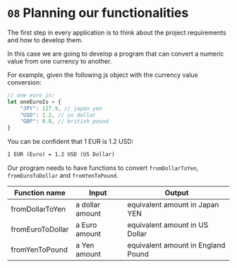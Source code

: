 # `08` Planning our functionalities

The first step in every application is to think about the project requirements and how to develop them.

In this case we are going to develop a program that can convert a numeric value from one currency to another.

For example, given the following js object with the currency value conversion:

```js
// one euro is:
let oneEuroIs = {
    "JPY": 127.9, // japan yen
    "USD": 1.2, // us dollar
    "GBP": 0.8, // british pound
}
```

You can be confident that 1 EUR is 1.2 USD:

```txt
1 EUR (Euro) = 1.2 USD (US Dollar)
```

Our program needs to have functions to convert `fromDollarToYen`, `fromEuroToDollar` and `fromYenToPound`.

| Function name     | Input             | Output                            |
| ----------------- | ----------------- | ----------------------------------|
| fromDollarToYen   | a dollar amount   | equivalent amount in Japan YEN    |
| fromEuroToDollar  | a Euro amount     | equivalent amount in US Dollar    |
| fromYenToPound    | a Yen amount      | equivalent amount in England Pound|
